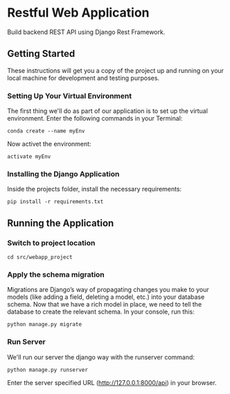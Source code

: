 # Restful Web Application

Build backend REST API using Django Rest Framework.

## Getting Started
These instructions will get you a copy of the project up and running on your local machine for development and testing purposes.

### Setting Up Your Virtual Environment
The first thing we'll do as part of our application is to set up the virtual environment. Enter the following commands in your Terminal:

`conda create --name myEnv`

Now activet the environment:

`activate myEnv`

### Installing the Django Application
Inside the projects folder, install the necessary requirements:

`pip install -r requirements.txt`

## Running the Application
### Switch to project location
`cd src/webapp_project`

### Apply the schema migration
Migrations are Django’s way of propagating changes you make to your models (like adding a field, deleting a model, etc.)
into your database schema. Now that we have a rich model in place, we need to tell the database to create the relevant schema.
In your console, run this:

`python manage.py migrate`

### Run Server
We'll run our server the django way with the runserver command:

`python manage.py runserver`

Enter the server specified URL (http://127.0.0.1:8000/api) in your browser.
